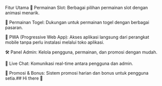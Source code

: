Fitur Utama
🎰 Permainan Slot: Berbagai pilihan permainan slot dengan animasi menarik.

🎯 Permainan Togel: Dukungan untuk permainan togel dengan berbagai pasaran.

📱 PWA (Progressive Web App): Akses aplikasi langsung dari perangkat mobile tanpa perlu instalasi melalui toko aplikasi.

🛠️ Panel Admin: Kelola pengguna, permainan, dan promosi dengan mudah.

💬 Live Chat: Komunikasi real-time antara pengguna dan admin.

🎁 Promosi & Bonus: Sistem promosi harian dan bonus untuk pengguna setia.## Hi there 👋

<!--
**Rejeki444/Rejeki444** is a ✨ _special_ ✨ repository because its `README.md` (this file) appears on your GitHub profile.

Here are some ideas to get you started:

- 🔭 I’m currently working on ...
- 🌱 I’m currently learning ...
- 👯 I’m looking to collaborate on ...
- 🤔 I’m looking for help with ...
- 💬 Ask me about ...
- 📫 How to reach me: ...
- 😄 Pronouns: ...
- ⚡ Fun fact: ...
-->
